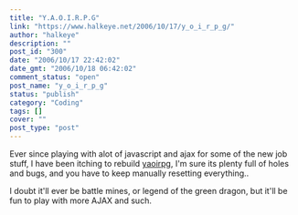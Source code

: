 ```yaml
---
title: "Y.A.O.I.R.P.G"
link: "https://www.halkeye.net/2006/10/17/y_o_i_r_p_g/"
author: "halkeye"
description: ""
post_id: "300"
date: "2006/10/17 22:42:02"
date_gmt: "2006/10/18 06:42:02"
comment_status: "open"
post_name: "y_o_i_r_p_g"
status: "publish"
category: "Coding"
tags: []
cover: ""
post_type: "post"
---
```


Ever since playing with alot of javascript and ajax for some of the new job stuff, I have been itching to rebuild [yaoirpg](http://yaoirpg.halkeye.net/), I'm sure its plenty full of holes and bugs, and you have to keep manually resetting everything..




I doubt it'll ever be battle mines, or legend of the green dragon, but it'll be fun to play with more AJAX and such.